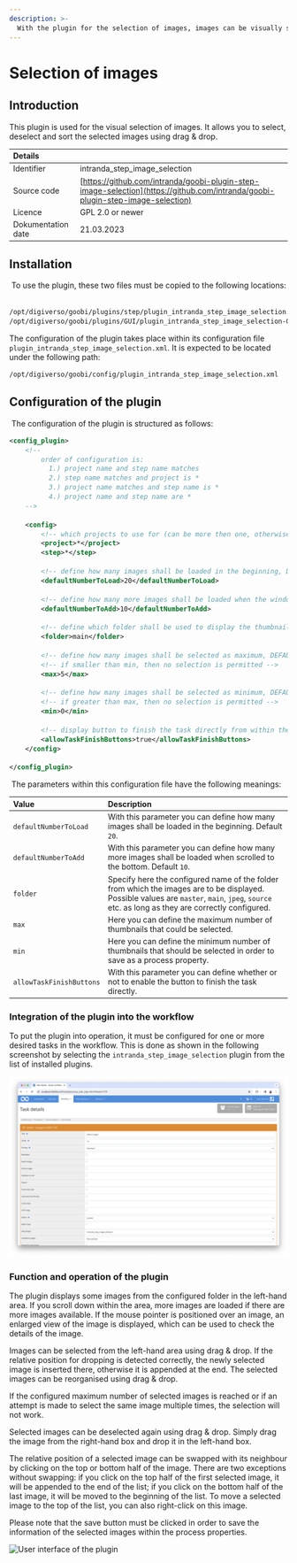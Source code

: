 ```yaml
---
description: >-
  With the plugin for the selection of images, images can be visually selected.
---
```


# Selection of images

## Introduction

This plugin is used for the visual selection of images. It allows you to select, deselect and sort the selected images using drag & drop.

| Details |  |
| :--- | :--- |
| Identifier | intranda\_step\_image\_selection |
| Source code | [https://github.com/intranda/goobi-plugin-step-image-selection](https://github.com/intranda/goobi-plugin-step-image-selection) |
| Licence | GPL 2.0 or newer |
| Dokumentation date | 21.03.2023 |

## Installation

​ To use the plugin, these two files must be copied to the following locations: ​

```bash
/opt/digiverso/goobi/plugins/step/plugin_intranda_step_image_selection.jar
/opt/digiverso/goobi/plugins/GUI/plugin_intranda_step_image_selection-GUI.jar
```

​The configuration of the plugin takes place within its configuration file `plugin_intranda_step_image_selection.xml`. It is expected to be located under the following path: ​

```bash
/opt/digiverso/goobi/config/plugin_intranda_step_image_selection.xml
```

## Configuration of the plugin

​ The configuration of the plugin is structured as follows: ​

```xml
<config_plugin>
    <!--
        order of configuration is:
          1.) project name and step name matches
          2.) step name matches and project is *
          3.) project name matches and step name is *
          4.) project name and step name are *
    -->
    
    <config>
        <!-- which projects to use for (can be more then one, otherwise use *) -->
        <project>*</project>
        <step>*</step>
        
        <!-- define how many images shall be loaded in the beginning, DEFAULT 20 -->
        <defaultNumberToLoad>20</defaultNumberToLoad>
        
        <!-- define how many more images shall be loaded when the window is scrolled to the bottom, DEFAULT 10 -->
        <defaultNumberToAdd>10</defaultNumberToAdd>
        
        <!-- define which folder shall be used to display the thumbnails, possible values are master | main | jpeg | source | ... -->
        <folder>main</folder>
        
        <!-- define how many images shall be selected as maximum, DEFAULT 5 -->
        <!-- if smaller than min, then no selection is permitted -->
        <max>5</max>
        
        <!-- define how many images shall be selected as minimum, DEFAULT 1 -->
        <!-- if greater than max, then no selection is permitted -->
        <min>0</min>
        
        <!-- display button to finish the task directly from within the entered plugin -->
        <allowTaskFinishButtons>true</allowTaskFinishButtons>
    </config>

</config_plugin>
```

​ The parameters within this configuration file have the following meanings: ​

| Value | Description |
| :--- | :--- |
| `defaultNumberToLoad` | With this parameter you can define how many images shall be loaded in the beginning. Default `20`. |
| `defaultNumberToAdd` | With this parameter you can define how many more images shall be loaded when scrolled to the bottom. Default `10`. |
| `folder` | Specify here the configured name of the folder from which the images are to be displayed. Possible values are `master`, `main`, `jpeg`, `source` etc. as long as they are correctly configured. |
| `max` | Here you can define the maximum number of thumbnails that could be selected. |
| `min` | Here you can define the minimum number of thumbnails that should be selected in order to save as a process property. |
| `allowTaskFinishButtons` | With this parameter you can define whether or not to enable the button to finish the task directly. |

### Integration of the plugin into the workflow

​To put the plugin into operation, it must be configured for one or more desired tasks in the workflow. This is done as shown in the following screenshot by selecting the `intranda_step_image_selection` plugin from the list of installed plugins. ​​

![Assigning the plugin to a specific task](../.gitbook/assets/intranda_step_image_selection1_en.png)

### Function and operation of the plugin

The plugin displays some images from the configured folder in the left-hand area. If you scroll down within the area, more images are loaded if there are more images available. If the mouse pointer is positioned over an image, an enlarged view of the image is displayed, which can be used to check the details of the image.

Images can be selected from the left-hand area using drag & drop. If the relative position for dropping is detected correctly, the newly selected image is inserted there, otherwise it is appended at the end. The selected images can be reorganised using drag & drop.

If the configured maximum number of selected images is reached or if an attempt is made to select the same image multiple times, the selection will not work.

Selected images can be deselected again using drag & drop. Simply drag the image from the right-hand box and drop it in the left-hand box. 

The relative position of a selected image can be swapped with its neighbour by clicking on the top or bottom half of the image. There are two exceptions without swapping: if you click on the top half of the first selected image, it will be appended to the end of the list; if you click on the bottom half of the last image, it will be moved to the beginning of the list. To move a selected image to the top of the list, you can also right-click on this image.

Please note that the save button must be clicked in order to save the information of the selected images within the process properties. 

![User interface of the plugin](../.gitbook/assets/intranda_step_image_selection2_en.png)
